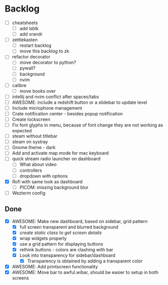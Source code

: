 # Backlog

- [ ] cheatsheets
    - [ ] add lsblk
    - [ ] add xrandr
- [ ] zettlekasten
    - [ ] restart backlog
    - [ ] move this backlog to zk
- [ ] refactor decorator
    - [ ] move decorator to python?
    - [ ] pywall?
    - [ ] background
    - [ ] nvim
- [ ] calibre
    - [ ] move books over
- [ ] intellij and nvim conflict after spaces/tabs
- [ ] AWESOME: include a redshift button or a slidebar to update level
- [ ] Include microphone management
- [ ] Crate notification center - besides popup notification
- [ ] Create lockscreen
- [ ] Fix font glyphs in menu, because of font change they are not working as expected
- [ ] steam without titlebar
- [ ] steam on systray
- [ ] Gnome theme - dark
- [ ] Add and activate map mode for mac keyboard
- [ ] quick stream radio launcher on dashboard
    - [ ] What about video
    - [ ] controllers
    - [ ] dropdown with options
- [x] Rofi with same look as dashboard
    - [ ] PICOM: missing background blur
- [ ] Wezterm config

## Done

- [x] AWESOME: Make new dashboard, based on sidebar, grid pattern
    - [x] full screen transparent and blurred background
    - [x] _create static class to get screen details_
    - [x] wrap widgets properly
    - [x] use a grid pattern for displaying buttons
    - [x] rethink buttons - colors are clashing with bar
    - [x] Look into transparency for sidebar/dashboard
        - [x] Transparency is obtained by adding a transparent color
- [x] AWESOME: Add printscreen functionality
- [x] AWESOME: Move bar to awful.wibar, should be easier to setup in both screens